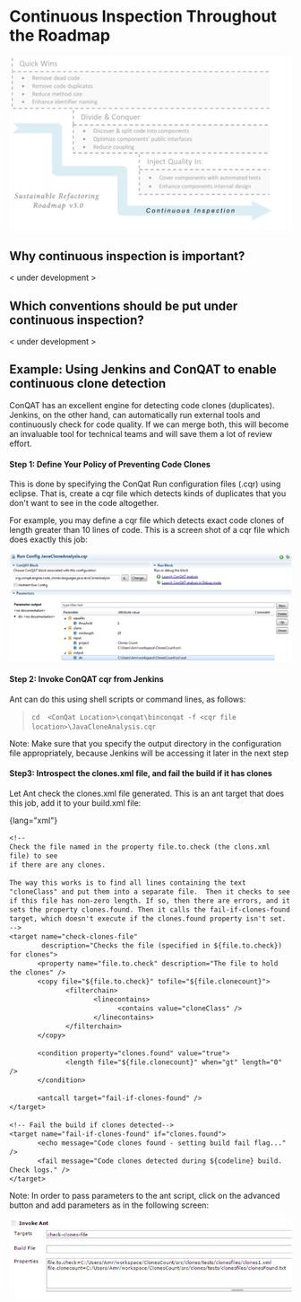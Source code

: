 # Continuous Inspection Throughout the Roadmap

![Continuous Inspection - Ensure what is fixed will remain fixed](resources/images/roadmap-ci.png)

## Why continuous inspection is important?

< under development >

## Which conventions should be put under continuous inspection?

< under development >

## Example: Using Jenkins and ConQAT to enable continuous clone detection

ConQAT has an excellent engine for detecting code clones (duplicates). Jenkins, on the other hand, can automatically run external tools and continuously check for code quality. If we can merge both, this will become an invaluable tool for technical teams and will save them a lot of review effort.

#### Step 1: Define Your Policy of Preventing Code Clones

This is done by specifying the ConQat Run configuration files (.cqr) using eclipse. That is, create a cqr file which detects kinds of duplicates that you don't want to see in the code altogether.

For example, you may define a cqr file which detects exact code clones of length greater than 10 lines of code. This is a screen shot of a cqr file which does exactly this job:

![ConQat "Run conf" file with parameters](resources/images/cqr.png)

#### Step 2: Invoke ConQAT cqr from Jenkins

Ant can do this using shell scripts or command lines, as follows:

> `cd  <ConQat Location>\conqat\binconqat -f <cqr file location>\JavaCloneAnalysis.cqr`

 Note: Make sure that you specify the output directory in the configuration file appropriately, because Jenkins will be accessing it later in the next step

#### Step3: Introspect the clones.xml file, and fail the build if it has clones

Let Ant check the clones.xml file generated. This is an ant target that does this job, add it to your build.xml file:

{lang="xml"}
```
<!--
Check the file named in the property file.to.check (the clons.xml file) to see
if there are any clones.

The way this works is to find all lines containing the text "cloneClass" and put them into a separate file.  Then it checks to see if this file has non-zero length. If so, then there are errors, and it sets the property clones.found. Then it calls the fail-if-clones-found target, which doesn't execute if the clones.found property isn't set.
-->
<target name="check-clones-file"
        description="Checks the file (specified in ${file.to.check}) for clones">
       <property name="file.to.check" description="The file to hold the clones" />
       <copy file="${file.to.check}" tofile="${file.clonecount}">
              <filterchain>
                     <linecontains>
                           <contains value="cloneClass" />
                     </linecontains>
              </filterchain>
       </copy>

       <condition property="clones.found" value="true">
              <length file="${file.clonecount}" when="gt" length="0" />
       </condition>

       <antcall target="fail-if-clones-found" />
</target>

<!-- Fail the build if clones detected-->
<target name="fail-if-clones-found" if="clones.found">
       <echo message="Code clones found - setting build fail flag..." />
       <fail message="Code clones detected during ${codeline} build.  Check logs." />
</target>
```

Note: In order to pass parameters to the ant script, click on the advanced button and add parameters as in the following screen:

![Passing parameters to Ant](resources/images/ant_params.png)
